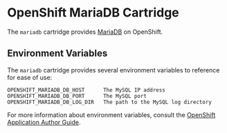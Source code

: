 # OpenShift MariaDB Cartridge

The `mariadb` cartridge provides [MariaDB](http://mariadb.org/) on OpenShift.

## Environment Variables

The `mariadb` cartridge provides several environment variables to reference for ease
of use:

    OPENSHIFT_MARIADB_DB_HOST      The MySQL IP address
    OPENSHIFT_MARIADB_DB_PORT      The MySQL port
    OPENSHIFT_MARIADB_DB_LOG_DIR   The path to the MySQL log directory

For more information about environment variables, consult the
[OpenShift Application Author Guide](https://github.com/openshift/origin-server/blob/master/node/README.writing_applications.md).
